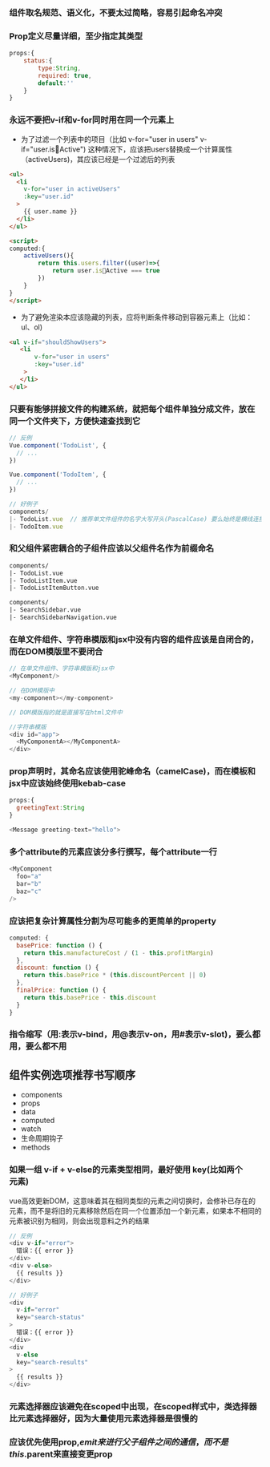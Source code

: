 ### 组件取名规范、语义化，不要太过简略，容易引起命名冲突
### Prop定义尽量详细，至少指定其类型
````js
props:{
    status:{
        type:String,
        required: true,
        default:''
    }
}
````
### 永远不要把v-if和v-for同时用在同一个元素上
* 为了过滤一个列表中的项目（比如 v-for="user in users" v-if="user.isActive") 这种情况下，应该把users替换成一个计算属性（activeUsers)，其应该已经是一个过滤后的列表
````html
<ul>
  <li
    v-for="user in activeUsers"
    :key="user.id"
  >
    {{ user.name }}
  </li>
</ul>

<script>
computed:{
    activeUsers(){
        return this.users.filter((user)=>{
            return user.isActive === true
        })
    }
}
</script>
````
* 为了避免渲染本应该隐藏的列表，应将判断条件移动到容器元素上（比如：ul、ol)
````html
<ul v-if="shouldShowUsers">
   <li 
       v-for="user in users"
       :key="user.id"
    >
   </li>
</ul>
````
### 只要有能够拼接文件的构建系统，就把每个组件单独分成文件，放在同一个文件夹下，方便快速查找到它
````js
// 反例
Vue.component('TodoList', {
  // ...
})

Vue.component('TodoItem', {
  // ...
})

// 好例子
components/
|- TodoList.vue  // 推荐单文件组件的名字大写开头(PascalCase) 要么始终是横线连接（kebab-case)
|- TodoItem.vue
````
### 和父组件紧密耦合的子组件应该以父组件名作为前缀命名
````html
components/
|- TodoList.vue
|- TodoListItem.vue
|- TodoListItemButton.vue

components/
|- SearchSidebar.vue
|- SearchSidebarNavigation.vue
````
### 在单文件组件、字符串模版和jsx中没有内容的组件应该是自闭合的，而在DOM模版里不要闭合
````js
// 在单文件组件、字符串模版和jsx中
<MyComponent/>

// 在DOM模版中
<my-component></my-component>
````
````js
// DOM模版指的就是直接写在html文件中

//字符串模版
<div id="app">
  <MyComponentA></MyComponentA>
</div>
````
### prop声明时，其命名应该使用驼峰命名（camelCase)，而在模板和jsx中应该始终使用kebab-case
````js
props:{
  greetingText:String
}

<Message greeting-text="hello">
````
### 多个attribute的元素应该分多行撰写，每个attribute一行
````js
<MyComponent
  foo="a"
  bar="b"
  baz="c"
/>
````
### 应该把复杂计算属性分割为尽可能多的更简单的property
````js
computed: {
  basePrice: function () {
    return this.manufactureCost / (1 - this.profitMargin)
  },
  discount: function () {
    return this.basePrice * (this.discountPercent || 0)
  },
  finalPrice: function () {
    return this.basePrice - this.discount
  }
}
````
### 指令缩写（用:表示v-bind，用@表示v-on，用#表示v-slot)，要么都用，要么都不用
## 组件实例选项推荐书写顺序
* components
* props
* data
* computed
* watch
* 生命周期钩子
* methods
### 如果一组 v-if + v-else的元素类型相同，最好使用 key(比如两个<div>元素)
vue高效更新DOM，这意味着其在相同类型的元素之间切换时，会修补已存在的元素，而不是将旧的元素移除然后在同一个位置添加一个新元素，如果本不相同的元素被识别为相同，则会出现意料之外的结果
````js
// 反例
<div v-if="error">
  错误：{{ error }}
</div>
<div v-else>
  {{ results }}
</div>

// 好例子
<div
  v-if="error"
  key="search-status"
>
  错误：{{ error }}
</div>
<div
  v-else
  key="search-results"
>
  {{ results }}
</div>
````
### 元素选择器应该避免在scoped中出现，在scoped样式中，类选择器比元素选择器好，因为大量使用元素选择器是很慢的

### 应该优先使用prop,$emit来进行父子组件之间的通信，而不是 this.$parent来直接变更prop